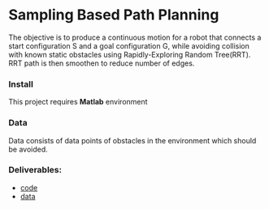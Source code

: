 # Sampling Based Path Planning

The objective is to produce a continuous motion for a  robot that connects a start configuration S and a goal configuration G, while avoiding collision with known static obstacles using Rapidly-Exploring Random Tree(RRT). RRT path is then smoothen to reduce number of edges.


### Install

This project requires **Matlab** environment

### Data

Data consists of data points of obstacles in the environment which should be avoided.
### Deliverables:
* [code](./RRTpathplan.m) 
* [data](./obst.txt)



